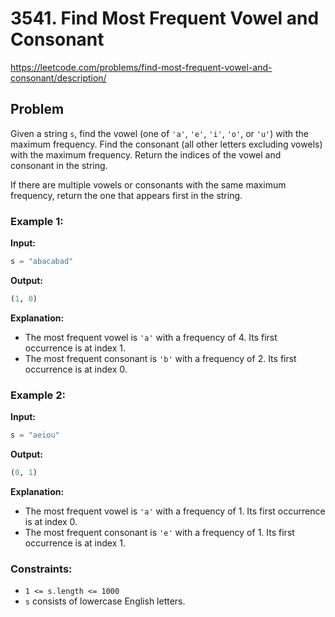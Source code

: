# 3541. Find Most Frequent Vowel and Consonant

https://leetcode.com/problems/find-most-frequent-vowel-and-consonant/description/

## Problem

Given a string `s`, find the vowel (one of `'a'`, `'e'`, `'i'`, `'o'`, or `'u'`) with the maximum frequency. Find the consonant (all other letters excluding vowels) with the maximum frequency. Return the indices of the vowel and consonant in the string.

If there are multiple vowels or consonants with the same maximum frequency, return the one that appears first in the string.

### Example 1:

**Input:**
```python
s = "abacabad"
```

**Output:**
```python
(1, 0)
```

**Explanation:**
- The most frequent vowel is `'a'` with a frequency of 4. Its first occurrence is at index 1.
- The most frequent consonant is `'b'` with a frequency of 2. Its first occurrence is at index 0.

### Example 2:

**Input:**
```python
s = "aeiou"
```

**Output:**
```python
(0, 1)
```

**Explanation:**
- The most frequent vowel is `'a'` with a frequency of 1. Its first occurrence is at index 0.
- The most frequent consonant is `'e'` with a frequency of 1. Its first occurrence is at index 1.

### Constraints:
- `1 <= s.length <= 1000`
- `s` consists of lowercase English letters.
